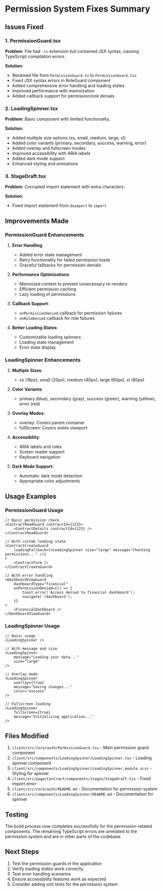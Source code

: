 # Permission System Fixes Summary

## Issues Fixed

### 1. PermissionGuard.tsx
**Problem**: File had `.ts` extension but contained JSX syntax, causing TypeScript compilation errors.

**Solution**: 
- Renamed file from `PermissionGuard.ts` to `PermissionGuard.tsx`
- Fixed JSX syntax errors in RoleGuard component
- Added comprehensive error handling and loading states
- Improved performance with memoization
- Added callback support for permission/role denials

### 2. LoadingSpinner.tsx
**Problem**: Basic component with limited functionality.

**Solution**:
- Added multiple size options (xs, small, medium, large, xl)
- Added color variants (primary, secondary, success, warning, error)
- Added overlay and fullscreen modes
- Improved accessibility with ARIA labels
- Added dark mode support
- Enhanced styling and animations

### 3. StageDraft.tsx
**Problem**: Corrupted import statement with extra characters.

**Solution**:
- Fixed import statement from `daimport` to `import`

## Improvements Made

### PermissionGuard Enhancements

1. **Error Handling**:
   - Added error state management
   - Retry functionality for failed permission loads
   - Graceful fallbacks for permission denials

2. **Performance Optimizations**:
   - Memoized context to prevent unnecessary re-renders
   - Efficient permission caching
   - Lazy loading of permissions

3. **Callback Support**:
   - `onPermissionDenied` callback for permission failures
   - `onRoleDenied` callback for role failures

4. **Better Loading States**:
   - Customizable loading spinners
   - Loading state management
   - Error state display

### LoadingSpinner Enhancements

1. **Multiple Sizes**:
   - xs (16px), small (20px), medium (40px), large (60px), xl (80px)

2. **Color Variants**:
   - primary (blue), secondary (gray), success (green), warning (yellow), error (red)

3. **Overlay Modes**:
   - overlay: Covers parent container
   - fullScreen: Covers entire viewport

4. **Accessibility**:
   - ARIA labels and roles
   - Screen reader support
   - Keyboard navigation

5. **Dark Mode Support**:
   - Automatic dark mode detection
   - Appropriate color adjustments

## Usage Examples

### PermissionGuard Usage

```tsx
// Basic permission check
<ContractReadGuard contractId={123}>
    <ContractDetails contractId={123} />
</ContractReadGuard>

// With custom loading state
<ContractCreateGuard 
    loadingFallback={<LoadingSpinner size="large" message="Checking permissions..." />}
>
    <ContractForm />
</ContractCreateGuard>

// With error handling
<DashboardViewGuard 
    dashboardType="financial"
    onPermissionDenied={() => {
        toast.error('Access denied to financial dashboard');
        navigate('/dashboard');
    }}
>
    <FinancialDashboard />
</DashboardViewGuard>
```

### LoadingSpinner Usage

```tsx
// Basic usage
<LoadingSpinner />

// With message and size
<LoadingSpinner 
    message="Loading your data..." 
    size="large" 
/>

// Overlay mode
<LoadingSpinner 
    overlay={true}
    message="Saving changes..."
    color="success"
/>

// Fullscreen loading
<LoadingSpinner 
    fullScreen={true}
    message="Initializing application..."
/>
```

## Files Modified

1. `client/src/core/auth/PermissionGuard.tsx` - Main permission guard component
2. `client/src/components/LoadingSpinner/LoadingSpinner.tsx` - Loading spinner component
3. `client/src/components/LoadingSpinner/LoadingSpinner.module.scss` - Styling for spinner
4. `client/src/page/Contract/components/stages/StageDraft.tsx` - Fixed import error
5. `client/src/core/auth/README.md` - Documentation for permission system
6. `client/src/components/LoadingSpinner/README.md` - Documentation for spinner

## Testing

The build process now completes successfully for the permission-related components. The remaining TypeScript errors are unrelated to the permission system and are in other parts of the codebase.

## Next Steps

1. Test the permission guards in the application
2. Verify loading states work correctly
3. Test error handling scenarios
4. Ensure accessibility features work as expected
5. Consider adding unit tests for the permission system